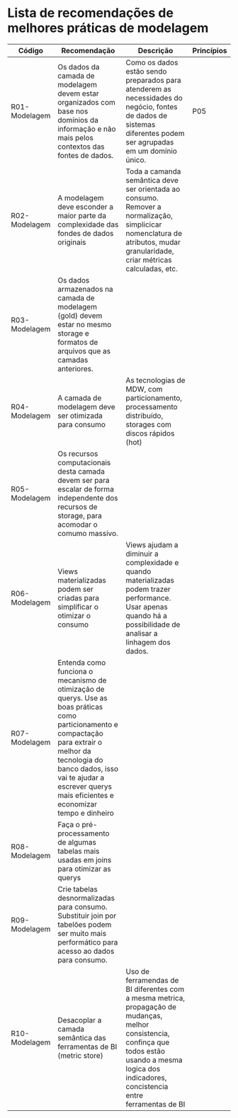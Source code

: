 # Lista de recomendações de melhores práticas de modelagem

Código | Recomendação | Descrição | Princípios
------ | ------------ | --------- | ----------
R01-Modelagem | Os dados da camada de modelagem devem estar organizados com base nos domínios da informação e não mais pelos contextos das fontes de dados. | Como os dados estão sendo preparados para atenderem as necessidades do negócio, fontes de dados de sistemas diferentes podem ser agrupadas em um domínio único. | P05
R02-Modelagem | A modelagem deve esconder a maior parte da complexidade das fondes de dados originais | Toda a camanda semântica deve ser orientada ao consumo. Remover a normalização, simplicicar nomenclatura de atributos, mudar granularidade, criar métricas calculadas, etc.
R03-Modelagem | Os dados armazenados na camada de modelagem (gold) devem estar no mesmo storage e formatos de arquivos que as camadas anteriores.
R04-Modelagem | A camada de modelagem deve ser otimizada para consumo | As tecnologias de MDW, com particionamento, processamento distribuído, storages com discos rápidos (hot)
R05-Modelagem | Os recursos computacionais desta camada devem ser para escalar de forma independente dos recursos de storage, para acomodar o comumo massivo.
R06-Modelagem | Views materializadas podem ser criadas para simplificar o otimizar o consumo | Views ajudam a diminuir a complexidade e quando materializadas podem trazer performance. Usar apenas quando há a possibilidade de analisar a linhagem dos dados.
R07-Modelagem | Entenda como funciona o mecanismo de otimização de querys. Use as boas práticas como particionamento e compactação para extrair o melhor da tecnologia do banco dados, isso vai te ajudar a escrever querys mais eficientes e economizar tempo e dinheiro
R08-Modelagem | Faça o pré-processamento de algumas tabelas mais usadas em joins para otimizar as querys
R09-Modelagem | Crie tabelas desnormalizadas para consumo. Substituir join por tabelões podem ser muito mais performático para acesso ao dados para consumo.
R10-Modelagem | Desacoplar a camada semântica das ferramentas de BI (metric store) | Uso de ferramendas de BI diferentes com a mesma metrica, propagação de mudanças, melhor consistencia, confinça que todos estão usando a mesma logica dos indicadores, concistencia entre ferramentas de BI
